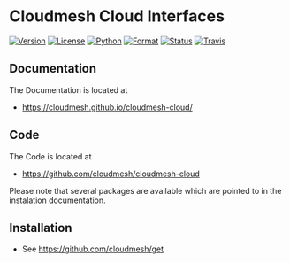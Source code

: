 # Cloudmesh Cloud Interfaces

[![Version](https://img.shields.io/pypi/v/cloudmesh--cloud.svg)](https://pypi.python.org/pypi/cloudmesh--cloud)
[![License](https://img.shields.io/badge/License-Apache%202.0-blue.svg)](https://github.com/cloudmesh/cloudmesh--cloud/blob/master/LICENSE)
[![Python](https://img.shields.io/pypi/pyversions/cloudmesh--cloud.svg)](https://pypi.python.org/pypi/cloudmesh--cloud)
[![Format](https://img.shields.io/pypi/format/cloudmesh--cloud.svg)](https://pypi.python.org/pypi/cloudmesh--cloud)
[![Status](https://img.shields.io/pypi/status/cloudmesh--cloud.svg)](https://pypi.python.org/pypi/cloudmesh--cloud)
[![Travis](https://travis-ci.com/cloudmesh/cloudmesh--cloud.svg?branch=master)](https://travis-ci.com/cloudmesh/cloudmesh--cloud)



## Documentation

The Documentation is located at 

* <https://cloudmesh.github.io/cloudmesh-cloud/>

## Code

The Code is located at 

* <https://github.com/cloudmesh/cloudmesh-cloud>

Please note that several packages are available which are pointed to in the
instalation documentation.

## Installation

* See <https://github.com/cloudmesh/get>


